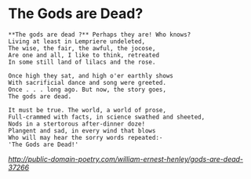 # The Gods are Dead?

    **The gods are dead ?** Perhaps they are! Who knows?
    Living at least in Lempriere undeleted,
    The wise, the fair, the awful, the jocose,
    Are one and all, I like to think, retreated
    In some still land of lilacs and the rose.

    Once high they sat, and high o'er earthly shows
    With sacrificial dance and song were greeted.
    Once . . . long ago. But now, the story goes,
    The gods are dead.

    It must be true. The world, a world of prose,
    Full-crammed with facts, in science swathed and sheeted,
    Nods in a stertorous after-dinner doze!
    Plangent and sad, in every wind that blows
    Who will may hear the sorry words repeated:-
    'The Gods are Dead!'

*http://public-domain-poetry.com/william-ernest-henley/gods-are-dead-37266*
